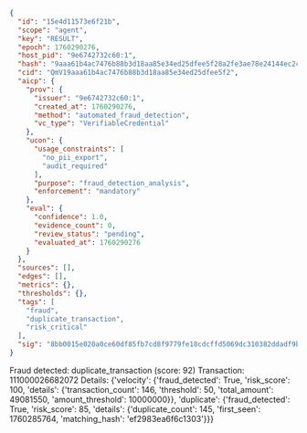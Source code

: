 ```json
{
  "id": "15e4d11573e6f21b",
  "scope": "agent",
  "key": "RESULT",
  "epoch": 1760290276,
  "host_pid": "9e6742732c60:1",
  "hash": "9aaa61b4ac7476b88b3d18aa85e34ed25dfee5f28a2fe3ae78e24144ec2c25d5",
  "cid": "QmV19aaa61b4ac7476b88b3d18aa85e34ed25dfee5f2",
  "aicp": {
    "prov": {
      "issuer": "9e6742732c60:1",
      "created_at": 1760290276,
      "method": "automated_fraud_detection",
      "vc_type": "VerifiableCredential"
    },
    "ucon": {
      "usage_constraints": [
        "no_pii_export",
        "audit_required"
      ],
      "purpose": "fraud_detection_analysis",
      "enforcement": "mandatory"
    },
    "eval": {
      "confidence": 1.0,
      "evidence_count": 0,
      "review_status": "pending",
      "evaluated_at": 1760290276
    }
  },
  "sources": [],
  "edges": [],
  "metrics": {},
  "thresholds": {},
  "tags": [
    "fraud",
    "duplicate_transaction",
    "risk_critical"
  ],
  "sig": "8bb0015e020a0ce60df85fb7cd8f9779fe18cdcffd5069dc310382ddadf9bfa0"
}
```

Fraud detected: duplicate_transaction (score: 92)
Transaction: 111000026682072
Details: {'velocity': {'fraud_detected': True, 'risk_score': 100, 'details': {'transaction_count': 146, 'threshold': 50, 'total_amount': 49081550, 'amount_threshold': 10000000}}, 'duplicate': {'fraud_detected': True, 'risk_score': 85, 'details': {'duplicate_count': 145, 'first_seen': 1760285764, 'matching_hash': 'ef2983ea6f6c1303'}}}
